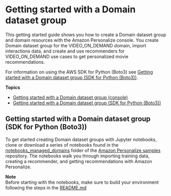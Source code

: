 # Getting started with a Domain dataset group<a name="getting-started-domain"></a>

 This getting started guide shows you how to create a Domain dataset group and domain resources with the Amazon Personalize console\. You create Domain dataset group for the VIDEO\_ON\_DEMAND domain, import interactions data, and create and use recommenders for VIDEO\_ON\_DEMAND use cases to get personalized movie recommendations\. 

 For information on using the AWS SDK for Python \(Boto3\) see [Getting started with a Domain dataset group \(SDK for Python \(Boto3\)\)](#gs-python-domain)\. 

**Topics**
+ [Getting started with a Domain dataset group \(console\)](getting-started-console-domain.md)
+ [Getting started with a Domain dataset group \(SDK for Python \(Boto3\)\)](#gs-python-domain)

## Getting started with a Domain dataset group \(SDK for Python \(Boto3\)\)<a name="gs-python-domain"></a>

 To get started creating Domain dataset groups with Jupyter notebooks, clone or download a series of notebooks found in the [notebooks\_managed\_domains](https://github.com/aws-samples/amazon-personalize-samples/tree/master/getting_started/notebooks_managed_domains) folder of the [Amazon Personalize samples](https://github.com/aws-samples/amazon-personalize-samples) repository\. The notebooks walk you through importing training data, creating a recommender, and getting recommendations with Amazon Personalize\.

**Note**  
 Before starting with the notebooks, make sure to build your environment following the steps in the [README\.md](https://github.com/aws-samples/amazon-personalize-samples/blob/master/getting_started/README.md) 